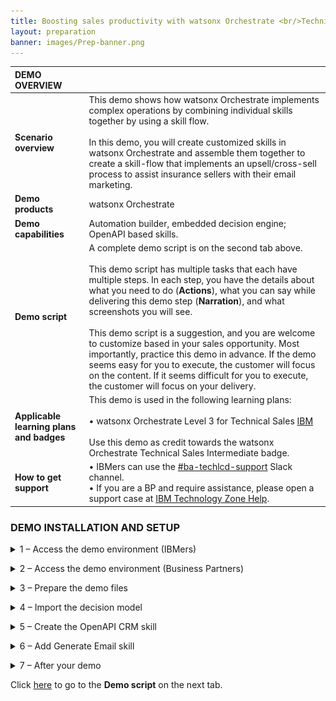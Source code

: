 ```yaml
---
title: Boosting sales productivity with watsonx Orchestrate <br/>Technical Sales Level 3 demo
layout: preparation
banner: images/Prep-banner.png
---
```


<span id="place1"></span>

<span id="top"></span>

<inline-notification text="<strong><strong>Attention: Safari users.</strong> Please use Firefox or Chrome to do this demo."></inline-notification>

| **DEMO OVERVIEW** | | 
| :---         | :--- |
| **Scenario overview** | This demo shows how watsonx Orchestrate implements complex operations by combining individual skills together by using a skill flow. <br/><br/> In this demo, you will create customized skills in watsonx Orchestrate and assemble them together to create a skill-flow that implements an upsell/cross-sell process to assist insurance sellers with their email marketing. |
| **Demo products** | watsonx Orchestrate |
| **Demo capabilities** | Automation builder, embedded decision engine; OpenAPI based skills.|
| **Demo script** | A complete demo script is on the second tab above. <br/><br/> This demo script has multiple tasks that each have multiple steps. In each step, you have the details about what you need to do (**Actions**), what you can say while delivering this demo step (**Narration**), and what screenshots you will see.<br/><br/>This demo script is a suggestion, and you are welcome to customize based in your sales opportunity. Most importantly, practice this demo in advance. If the demo seems easy for you to execute, the customer will focus on the content. If it seems difficult for you to execute, the customer will focus on your delivery. |
| **Applicable learning plans and badges** | This demo is used in the following learning plans:<br/><br/>• watsonx Orchestrate Level 3 for Technical Sales <a href="https://yourlearning.ibm.com/activity/PLAN-B4BFAE1FED99" target="_blank" rel="noreferrer">IBM</a> <br/><br/> Use this demo as credit towards the watsonx Orchestrate Technical Sales Intermediate badge. |
| **How to get support** | • IBMers can use the <a href="https://ibm.enterprise.slack.com/archives/C06HT5PHLN9" target="_blank" rel="noreferrer">#ba-techlcd-support</a> Slack channel.<br/> • If you are a BP and require assistance, please open a support case at <a href="https://techzone.ibm.com/help" target="_blank" rel="noreferrer">IBM Technology Zone Help</a>.<br/>|

### **DEMO INSTALLATION AND SETUP**
<details markdown="1">

<summary>1 –  Access the demo environment (IBMers)</summary>
This demo can be performed on any tenant where the user has the builder role. For new watsonx Orchestrate users, request access by submitting a request <a href="https://forms.monday.com/forms/dc4f2e5c205f756bee82204f8b57705d?r=use1" target="_blank" rel="noreferrer">here</a>. You will receive an email once you have been onboarded onto a suitable tenant, but please allow 48 hours for your request to be processed.

Based on your role and requirements, you will be onboarded onto a sales demonstration tenant or an enablement tenant. Enablement tenants provide short-term access (two week maximum) for enablement purposes.

Once you have received your onboarding email, use your IBM ID to log into your assigned tenant <a href="https://dl.watson-orchestrate.ibm.com/home" target="_blank" rel="noreferrer">here</a>.

Users with access to multiple tenants (demo environments) should ensure they select a tenant where they have the Builder role. Please use the <a href="https://ibm.enterprise.slack.com/archives/C06HT5PHLN9" target="_blank" rel="noreferrer">#ba-techlcd-support</a>  Slack channel if you require assistance.

**[Go to top](#top)**

<br/>
</details>
<p/>

<details markdown="1">
<summary>2 – Access the demo environment (Business Partners)</summary>

If you do not have access to a tenant, you can request access by submitting a request <a href="https://forms.monday.com/forms/dc4f2e5c205f756bee82204f8b57705d?r=use1" target="_blank" rel="noreferrer">here</a>. You will receive an email once you have been onboarded onto a suitable tenant, but please allow 48 hours for your request to be processed.

Once you have received your onboarding email, use your IBM ID to log into your assigned tenant <a href="https://dl.watson-orchestrate.ibm.com/home" target="_blank" rel="noreferrer">here</a>.


**[Go to top](#top)**

<br/>
</details>
<p/>
<details markdown="1">
<summary>3 – Prepare the demo files</summary>

### 3.1 – macOS: prepare the decision model archive file
This demo uses a decision model and skills based on OpenAPI specifications. As the demo is performed on a shared tenant, you must import your own copied of the decision model and API’s that are required to complete it.

<inline-notification text="You <u>must</u> RENAME the file you download, so it’s imperative to go through all of these steps."></inline-notification>

1.	Download the decision model file:  <a href="./files/L3_Upsell_Master.zip" target="_blank" rel="noreferrer">L3_Upsell_Master.zip</a>. 
2.	Open a **Terminal** window at the download location.
3.	Enter the following command to unzip the decision model, this creates a directory called **L3_Upsell_Master**:<br/><code> unzip L3_Upsell_Master.zip </code>
4. Rename the top-level directory adding your initials combined with today’s date to ensure that your project name is unique as shown in this example:<br/><code>mv L3_Upsell L3_Upsell_XXddmmyy</code><br/> <inline-notification text="The top-level directory name will determine the name of your decision project once it is imported."></inline-notification>
5.	Compress your renamed folder using the following command as an example.<br> <code>zip -r L3_Upsell_XXddmmyy.zip L3_Upsell_XXddmmyy  </code>

### 3.2 – Windows: prepare the decision model archive file
<inline-notification text="You <u>must</u> RENAME the file you download, so it’s imperative to go through all of these steps."></inline-notification>

Windows does not include a built-in utility for working with zip files. The examples below use 7-Zip, which is a free, open-source utility. Download and install 7-Zip, then add the executable (7z.exe) to your path so it can be used from a command prompt.  

1.	Download the decision model file: <a href="./files/L3_Upsell_Master.zip" target="_blank" rel="noreferrer">L3_Upsell_Master.zip</a>.
2.	Open a Command Prompt at the download location.
3.	Enter the following command to unzip the decision model, this creates a directory called L3_Upsell_Master<br/><code> 7z x L3_Upsell_Master.zip </code>
4.	Rename the top-level directory adding your initials combined with today’s date to ensure that your project name is unique as shown in this example:<br/> <code>ren L3_Upsell L3_Upsell_XXddmmyy</code> <inline-notification text="The top level directory name will determine the name of your decision project once it is imported."></inline-notification>
5.	Compress your renamed folder using the following command as an example:<br/><code>7z a -r L3_Upsell_XXddmmyy.zip L3_Upsell_XXddmmyy</code>

### 3.3 – Prepare OpenAPI files
The OpenAPI file must be updated before it can be used to import a new skill because watsonx Orchestrate uses attributes from the OpenAPI file as the unique ID for the skill. Since other users have already imported the skill from the OpenAPI file, changes must be made to ensure uniqueness and prevent errors.

Use a code editor (Microsoft VSCode is recommended) to edit the OpenAPI file by performing the following steps:

1. Download the OpenAPI file:  <a href="./files/L3_OpenAPI.yml" target="_blank" rel="noreferrer">L3_OpenAPI.yml</a> and open it in your editor.
2. In a multi-user environment, unique values for the API attributes must be provided. There are five attributes in two groups that must be updated: **title** and **description** in the **info** section **(A)** and **description, summary** and **operationId** in the **paths** section **(B)**.<br/><img src="images/Prep-3-3-2.png" width="800"/><br/><br/>
3. Modify the title and description on **lines 3 and 4 (A)** by appending your initials and date as shown in the image below. In this example **“GB010524”** was used, but create your own reference based on your initial and today’s date. Take note of whatever reference you add, you will need it to use it to filter catalog search results later in the demonstration.<br/><img src="images/Prep-3-3-3.png" width="800" /><br/><br/>
4. Modify the **summary, description** and **operationId** fields on lines **14, 15 and 16 (B)**.  For the **summary** and **description** fields, append your initials and date as shown. The **operationId** field <u>cannot</u> contain a space, so instead add a period (.) followed by your initials and date. <br/><img src="images/Prep-3-3-4.png" width="800" /><br/><br/>
5. Save the updated file.

**[Go to top](#top)**
<br/>

</details>
<p/>

<details markdown="1">
<summary>4 – Import the decision model</summary>

1. From the watsonx Orchestrate home page click the **Skill studio** tile.<br/><img src="images/Prep-4-1.png" width="800" /><br/><br/>
2. Click **Create skill (A)** then **click Automation (B)**.<br/><img src="images/Prep-4-2.png" width="800" /><br/><br/>
3. Perform the following steps:<br/>A. Select **Import automation**,<br/>B. Click **Browse**. <br/><img src="images/Prep-4-3.png" width="800" /><br/><br/>
4. Use the file browser to select the zip file **L3_Upsell_XXddmmyy.zip** that you created earlier and click **Open**. <inline-notification text="Ensure you select the updated zip file, the directory will contain the original zip file and the expanded directory."></inline-notification><img src="images/Prep-4-4.png" width="800" /><br/><br/>
5. Click **Import** to open the decision model.<br/><img src="images/Prep-4-5.png" width="800" /><br/><br/>
6. Select the **Operations** tab from the top.<br/><img src="images/Prep-4-6.png" width="800" /><br/><br/>
7. Click **Create operation**. <br/><img src="images/Prep-4-7.png" width="800" />
8. Enter a unique **Operation name** into the panel that opens on the right. <inline-notification text="Use an operation name with the same name as your project name to ensure that it is unique. Your project name will already include your initials and today’s date."></inline-notification> <img src="images/Prep-4-8.png" width="800" /><br/><br/>
9. Click the **Component** drop down and select **Product Upsell (A)**, then click **Save (B)**.<br/><img src="images/Prep-4-9.png" width="800" />
10. Click **Share changes**.<br><img src="images/Prep-4-10.png" width="800" />
11. Click **Share**.<br/><img src="images/Prep-4-11.png" width="800" /><br/><br/>
12. Optionally, enter a comment (for example **“Added operation.”**) then click **Share**. <inline-notification text="In a multi-user environment, this comment would be used to summarize the changes made so that other users can load your changes into their session."></inline-notification>  <img src="images/Prep-4-12.png" width="800" /><br/><br/>
13. Click the navigation link in the top-left corner to return to your decision model. <inline-notification text="Your link will show the name that you chose for your project, for example <strong>L3_Upsell_XXddmmyy.</strong>"></inline-notification> <img src="images/Prep-4-13.png" width="800" /><br/><br/>
14. Select on the **History** tab from the top. <br/><img src="images/Prep-4-14.png" width="800" /><br/><br/>
15. Click on the **Version** link that corresponds to the most recent update in the **View history** table. <br/><img src="images/Prep-4-15.png" width="800" /><br/><br/>
16. When the **Create a version** window opens, enter **“1.0.0”** in the **Name** field **(A)**, then click **Create (B)**. <br/><img src="images/Prep-4-16.png" width="800" /><br/><br/>
17. Select the **Publish** tab. <br/><img src="images/Prep-4-17.png" width="800" /><br/><br/>
18. Expand the **twisty (A)** in the publish section to show the details of **Version 1.0.0**, then click **Publish (B)**. <br/><img src="images/Prep-4-18.png" width="800" /><br/><br/>
19. When the **Publish automation** window opens, click **Publish**. <br/><img src="images/Prep-4-19.png" width="800" /><br/><br/>
20. Click the **hamburger navigation** menu icon **(A)**, then select **Skills studio (B)** from the left menu. <br/><img src="images/Prep-4-20.png" width="800" /><br/><br/>
21. If the **Learn to add and enhance skills** window opens, you can simply close it by clicking **Skip tour**.  <br/><img src="images/Prep-4-21.png" width="800" /><br/><br/>
22. Select the **Skills and apps tab (A)**, then select **Skills (B)**, then enter the unique name given to your decision model in the **search field (C)**, then press **Enter**. <br/><img src="images/Prep-4-22.png" width="800" /><br/><br/>
23. Locate the skill created by publishing your decision model and click the **ellipsis** (three vertical dots) **(A)** that correspond to the model, then select **Enhance this skill (B)**. <br/><img src="images/Prep-4-23.png" width="800" /><br/><br/>
24. When the **Enhance this skill window opens**, click **Publish**.<br/><img src="images/Prep-4-24.png" width="800" /><br/><br/>
25. A message should appear on the top right-hand side of the screen that says **Published successful**.  Click the **navigation hamburger** menu icon **(A)**, and then select **Skills catalog (B)** from the left menu.<br/><img src="images/Prep-4-25.png" width="800" /><br/><br/>
26. Enter the unique name given to your decision model in the **Search field (A)** (the field with the magnifying glass), press **Enter** key, then click on the **App tile (B)**. <inline-notification text="This contains the name of your decision project in the format <strong>L3_Upsell_XXddmmyy.</strong>"></inline-notification> <br/><img src="images/Prep-4-26.png" width="800" /><br/><br/>
27. When your skill appears, click **Add skill** on the tile that corresponds to your decision model. <br/><img src="images/Prep-4-27.png" width="800" /><br/><br/>
28. Click the **navigation hamburger** menu icon **(A)** and select **Chat (B)** from the left menu. <br/><img src="images/Prep-4-28.png" width="800" /><br/><br/>
29. Click on the tile corresponding to your recently added skill that contains your decision model name. For example, **L3_Upsell_GB050324**.  <br/><img src="images/Prep-4-29.png" width="800" /><br/><br/><inline-notification text="The skill starts and invokes the decision model."></inline-notification> 
30. Enter a name for the customer into the **name** field; for example, **“James” (A)**, then click **Apply (B)** to submit the form for processing. <inline-notification text="If a name is not provided an error will be shown."></inline-notification>  <img src="images/Prep-4-30.png" width="800" /><br/><br/>
31. The decision model returns the default prompt. Preparation for this decision model is now complete. <br/><img src="images/Prep-4-31.png" width="800" /><br/><br/>
32. Clear the output from the chat window by clicking the **broom** icon.  <br/><img src="images/Prep-4-32.png" width="800" /><br/><br/>
33. Select the **checkbox (A)** then click **Clear history (B)**.<br/> <img src="images/Prep-4-33.png" width="800" /><br/><br/>

**[Go to top](#top)**

<br/>
</details>
<p/>

<details markdown="1">
<summary>5 – Create the OpenAPI CRM skill</summary>
Using the OpenAPI file that you previously updated, create the CRM skill required for this demo.

1. Click the **navigation hamburger** menu icon **(A)**, then select **Skill studio (B)** in the **Build** section from the left menu.<br/><img src="images/Prep-5-1.png" width="800" /><br/><br/>
2. Click **Create skill (A)**, then click **Import API (B)**.<br/><img src="images/Prep-5-2.png" width="800" /><br/><br/>
3. Select the **From file tab (A)** and in the **Import a skill** file section, click on **Drag and drop files here or click to upload** link **(B)**.<br/><img src="images/Prep-5-3.png" width="800" /><br/><br/>
4. Select your modified OpenAPI file and click **Next**.<br/><img src="images/Prep-5-4.png" width="800" /><br/><br/><inline-notification text="If you encounter an error at this step, check the operationId in your OpenAPI file doesn't contain spaces. Refer back to section 3 for an example of how to set the operationId."></inline-notification>
5. In the **Choose skills section**, select the checkbox for the skill **(A)**, then on the bottom-right corner of the screen, click **Add (B)**.  <inline-notification text=" A message should appear on the top right-hand side of the screen indicating that the skill was successfully added."></inline-notification> <img src="images/Prep-5-5.png" width="800" /><br/><br/>
6. Select the **Skills and apps tab (A)**, then select **Skills (B)**.<br/><img src="images/Prep-5-6.png" width="800" /><br/><br/>
7. Perform the following steps: <br/>A. Enter the unique reference given to your skill when you were updating the file into the filter panel, then press **Enter**. <br/>B. Locate the skill **Get Customers with recent life events** and click the ellipsis (three vertical dots) in the right-hand column. <br/>C. Click **Enhance this skill**.<br/><img src="images/Prep-5-7.png" width="800" /><br/><br/>
8. At the bottom right-hand side of the screen, click **Publish**.<br/><img src="images/Prep-5-8.png" width="800" /><br/><br/>
9. Click the **navigation hamburger** menu icon **(A)**, then select **Skills catalog (B)** from the left menu.<br/><img src="images/Prep-5-9.png" width="800" /><br/><br/>
10. Enter the unique reference that you used when updating the file into the **search filed (A)**, and press **Enter**. When the results are filtered, click on the **CRM** tile that contains your unique identifier **(B)**.<img src="images/Prep-5-10.png" width="800" /><br/><br/>
11. In the top-right corner of the screen, click **Connect app**.<br/><img src="images/Prep-5-11.png" width="800" /><br/><br/>
12. Enter credentials (any combination of **username (A)** and **password (B)** will work) and click **Connect app (C)**.  <inline-notification text=" A message will appear in the top-right hand corner of the screen to confirm that you are connected."></inline-notification> <img src="images/Prep-5-12.png" width="800" /><br/><br/>
13. Click **Add skill+** on the **Get Customers with recent life events …** skill tile **(A)**. A message will appear to confirm the skill has been added.<br/><img src="images/Prep-5-13.png" width="800" /><br/><br/>
14. Click the **hamburger navigation** menu icon **(A)**, then select **Chat (B)** from the left menu.<br/><img src="images/Prep-5-14.png" width="800" /><br/><br/>
15. Confirm that two tiles **(A & B)** are present below the watsonx Orchestrate chat window. The **Get Customers with recent life events** skill represents the OpenAPI skill, and **L3_Upsell** represents the decision model you previously imported.<br/><img src="images/Prep-5-15.png" width="800" /><br/><br/>

**[Go to top](#top)**

<br/>
</details>
<p/>

<details markdown="1">
<summary>6 – Add Generate Email skill</summary>
From the skills catalog, add the built in ‘Generate an email’ skill, required for this demo.

1. Click the **navigation hamburger** menu icon **(A)**, then select **Skills catalog (B)** from the left menu. <br/><img src="images/Prep-6-1.png" width="800" /><br/><br/>
2. Type **“watsonx”** into the **Search field (A)** (the field with the magnifying glass), press **Enter** key, then click on the **App tile (B)**.<br/><img src="images/Prep-6-2.png" width="800" /><br/><br/>
3. In the top-right corner of the screen, click **Connect app**.<br/><img src="images/Prep-6-3.png" width="800" /><br/><br/>
4. Enter a **Bearer Token (A)** (any value will work), then click **Connect app (B)**.<br/><img src="images/Prep-6-4.png" width="800" /><br/><br/>
5. Click **Add skill +** on the **Generate an email** tile **(A)**. A message will appear to confirm the skill has been added.<br/><br/>
 
**[Go to top](#top)**

<br/>
</details>
<p/> 

<details markdown="1">
<summary>7 – After your demo</summary>

The watsonx Orchestrate environment that is used for this demo is shared by many users. After completing your demo, please take a few minutes to remove any skills or automations you created during the demo. Full instructions to remove your skills are given at the end of these demo instructions.

**[Go to top](#top)**

<br/>
</details>
<p/>

Click [here](demo-script) to go to the **Demo script** on the next tab.
